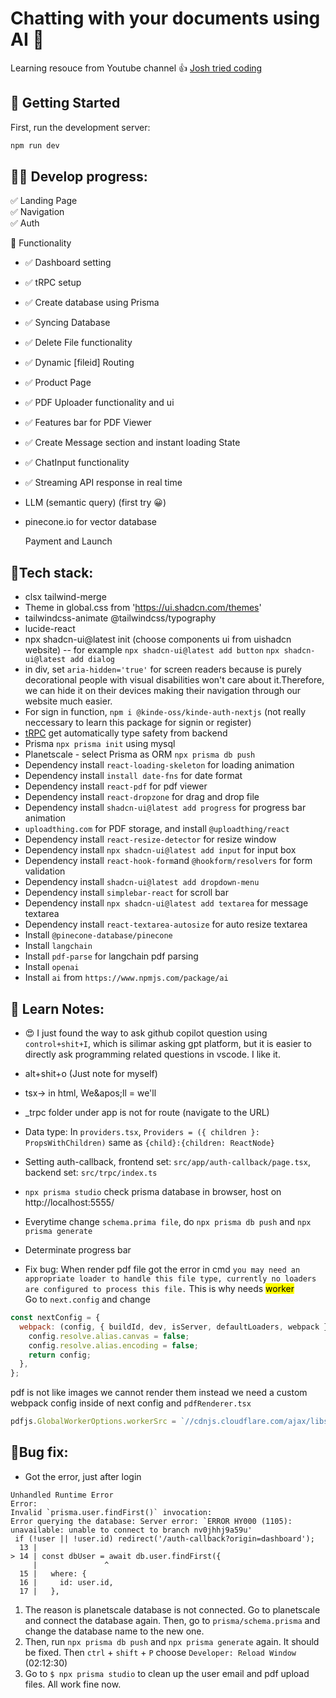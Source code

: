 # Chatting with your documents using AI 🤗

Learning resouce from Youtube channel 👍 [Josh tried coding](https://www.youtube.com/watch?v=ucX2zXAZ1I0&t=3760s&ab_channel=Joshtriedcoding)

## 🏁 Getting Started

First, run the development server:

```bash
npm run dev
```

## 👩‍🎨 Develop progress:

✅ Landing Page <br>
✅ Navigation<br>
✅ Auth<br>

🧱 Functionality <br>

- ✅ Dashboard setting<br>
- ✅ tRPC setup<br>
- ✅ Create database using Prisma<br>
- ✅ Syncing Database<br>
- ✅ Delete File functionality<br>
- ✅ Dynamic [fileid] Routing<br>
- ✅ Product Page<br>
- ✅ PDF Uploader functionality and ui<br>
- ✅ Features bar for PDF Viewer<br>
- ✅ Create Message section and instant loading State<br>
- ✅ ChatInput functionality<br>
- ✅ Streaming API response in real time<br>
- LLM (semantic query) (first try 😀)<br>
- pinecone.io for vector database

  Payment and Launch <br>

## 🧷Tech stack:

- clsx tailwind-merge
- Theme in global.css from 'https://ui.shadcn.com/themes'
- tailwindcss-animate @tailwindcss/typography
- lucide-react
- npx shadcn-ui@latest init (choose components ui from uishadcn website)
  -- for example `npx shadcn-ui@latest add button` `npx shadcn-ui@latest add dialog`
- in div, set `aria-hidden='true'` for screen readers because is purely decorational people with visual disabilities won't care about it.Therefore, we can hide it on their devices making their navigation through our website much easier.
- For sign in function, `npm i @kinde-oss/kinde-auth-nextjs` (not really neccessary to learn this package for signin or register)
- [tRPC](https://trpc.io/docs/client/nextjs/setup) get automatically type safety from backend
- Prisma `npx prisma init` using mysql
- Planetscale - select Prisma as ORM `npx prisma db push`
- Dependency install `react-loading-skeleton` for loading animation
- Dependency install `install date-fns` for date format
- Dependency install `react-pdf` for pdf viewer
- Dependency install `react-dropzone` for drag and drop file
- Dependency install `shadcn-ui@latest add progress` for progress bar animation
- `uploadthing.com` for PDF storage, and install `@uploadthing/react`
- Dependency install `react-resize-detector` for resize window
- Dependency install `npx shadcn-ui@latest add input` for input box
- Dependency install `react-hook-form`and `@hookform/resolvers` for form validation
- Dependency install `shadcn-ui@latest add dropdown-menu`
- Dependency install `simplebar-react` for scroll bar
- Dependency install `npx shadcn-ui@latest add textarea` for message textarea
- Dependency install `react-textarea-autosize` for auto resize textarea
- Install `@pinecone-database/pinecone`
- Install `langchain`
- Install `pdf-parse` for langchain pdf parsing
- Install `openai`
- Install `ai` from `https://www.npmjs.com/package/ai`

## 🎃 Learn Notes:

- 😍 I just found the way to ask github copilot question using `control+shit+I`, which is silimar asking gpt platform, but it is easier to directly ask programming related questions in vscode. I like it.

- alt+shit+o (Just note for myself)
- tsx-> in html, We\&apos;ll = we'll
- \_trpc folder under app is not for route (navigate to the URL)
- Data type: In `providers.tsx`, `Providers = ({ children }: PropsWithChildren)` same as `{child}:{children: ReactNode}`
- Setting auth-callback, frontend set: `src/app/auth-callback/page.tsx`, backend set: `src/trpc/index.ts`
- `npx prisma studio` check prisma database in browser, host on http://localhost:5555/
- Everytime change `schema.prima file`, do `npx prisma db push` and `npx prisma generate`
- Determinate progress bar
- Fix bug:
  When render pdf file got the error in cmd `you may need an appropriate loader to handle this file type, currently no loaders are configured to process this file.` This is why needs <mark>worker</mark> <br>
  Go to `next.config` and change

```js
const nextConfig = {
  webpack: (config, { buildId, dev, isServer, defaultLoaders, webpack }) => {
    config.resolve.alias.canvas = false;
    config.resolve.alias.encoding = false;
    return config;
  },
};
```

pdf is not like images we cannot render them instead we need a custom webpack config inside of next config and `pdfRenderer.tsx`

```ts
pdfjs.GlobalWorkerOptions.workerSrc = `//cdnjs.cloudflare.com/ajax/libs/pdf.js/${pdfjs.version}/pdf.worker.js`;
```

## 🐞Bug fix:

- Got the error, just after login

```
Unhandled Runtime Error
Error:
Invalid `prisma.user.findFirst()` invocation:
Error querying the database: Server error: `ERROR HY000 (1105): unavailable: unable to connect to branch nv0jhhj9a59u'
 if (!user || !user.id) redirect('/auth-callback?origin=dashboard');
  13 |
> 14 | const dbUser = await db.user.findFirst({
     |               ^
  15 |   where: {
  16 |     id: user.id,
  17 |   },
```

1. The reason is planetscale database is not connected. Go to planetscale and connect the database again. Then, go to `prisma/schema.prisma` and change the database name to the new one.
2. Then, run `npx prisma db push` and `npx prisma generate` again. It should be fixed. Then `ctrl` + `shift` + `P` choose `Developer: Reload Window` (02:12:30)
3. Go to `$ npx prisma studio` to clean up the user email and pdf upload files.
   All work fine now.
